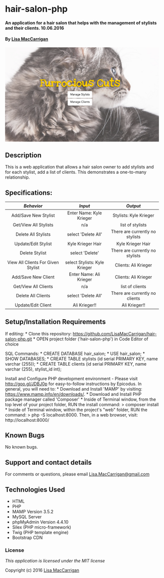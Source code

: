 # hair-salon-php

#### An application for a hair salon that helps with the management of stylists and their clients. 10.06.2016

#### By [Lisa MacCarrigan](https://github.com/lisamaccarrigan)

![screenshot of project main page](web-app.png)

## Description

This is a web application that allows a hair salon owner to add stylists and for each stylist, add a list of clients. This demonstrates a one-to-many relationship.

## Specifications:
| _Behavior_ | _Input_ | _Output_ |
|:---------------------------------------------------------------------:|:---------------------------------------------------------------------------:|:-------------------------------------------------------------------------------------------------------------------:|
| Add/Save New Stylist | Enter Name: Kyle Krieger | Stylists: Kyle Krieger |
| Get/View All Stylists | n/a | list of stylists |
| Delete All Stylists | select 'Delete All' | There are currently no stylists |
| Update/Edit Stylist | Kyle Krieger Hair | Kyle Krieger Hair |
| Delete Stylist | select 'Delete' | There are currently no stylists |
| View All Clients For Given Stylist | select Stylists: Kyle Krieger | Clients: Ali Krieger |
| Add/Save New Client | Enter Name: Ali Krieger | Clients: Ali Krieger |
| Get/View All Clients | n/a | list of clients |
| Delete All Clients | select 'Delete All' | There are currently no clients |
| Update/Edit Client | Ali Krieger!! | Ali Krieger!! |

## Setup/Installation Requirements

If editing:
    * Clone this repository: https://github.com/LisaMacCarrigan/hair-salon-php.git
    * OPEN project folder ('hair-salon-php') in Code Editor of choice

SQL Commands:
    * CREATE DATABASE hair_salon;
    * USE hair_salon;
    * SHOW DATABASES;
    * CREATE TABLE stylists (id serial PRIMARY KEY, name varchar (255));
    * CREATE TABLE clients (id serial PRIMARY KEY, name varchar (255), stylist_id int);

Install and Configure PHP development environment - Please visit http://goo.gl/JDBJ0p for easy-to-follow instructions by Epicodus. In general, you will need to:
    * Download and Install 'MAMP' by visiting: https://www.mamp.info/en/downloads/.
    * Download and Install PHP package manager called 'Composer'
    * Inside of Terminal window, from the top level of your project folder, RUN the install command: > composer install
    * Inside of Terminal window, within the project's "web" folder, RUN the command: > php -S localhost:8000. Then, in a web browser, visit: http://localhost:8000/

## Known Bugs

No known bugs.

## Support and contact details

For comments or questions, please email Lisa.MacCarrigan@gmail.com

## Technologies Used

* HTML
* PHP
* MAMP Version 3.5.2
* MySQL Server
* phpMyAdmin Version 4.4.10
* Silex (PHP micro-framework)
* Twig (PHP template engine)
* Bootstrap CDN

### License

*This application is licensed under the MIT license*

Copyright (c) 2016 [Lisa MacCarrigan](https://github.com/lisamaccarrigan)
